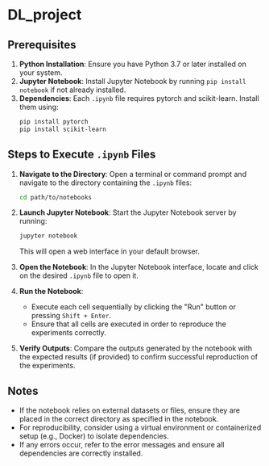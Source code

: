 # DL_project

## Prerequisites
1. **Python Installation**: Ensure you have Python 3.7 or later installed on your system.
2. **Jupyter Notebook**: Install Jupyter Notebook by running `pip install notebook` if not already installed.
3. **Dependencies**: Each `.ipynb` file requires pytorch and scikit-learn. Install them using:
    ```bash
    pip install pytorch
    pip install scikit-learn
    ```

## Steps to Execute `.ipynb` Files
1. **Navigate to the Directory**:
    Open a terminal or command prompt and navigate to the directory containing the `.ipynb` files:
    ```bash
    cd path/to/notebooks
    ```

2. **Launch Jupyter Notebook**:
    Start the Jupyter Notebook server by running:
    ```bash
    jupyter notebook
    ```
    This will open a web interface in your default browser.

3. **Open the Notebook**:
    In the Jupyter Notebook interface, locate and click on the desired `.ipynb` file to open it.

4. **Run the Notebook**:
    - Execute each cell sequentially by clicking the "Run" button or pressing `Shift + Enter`.
    - Ensure that all cells are executed in order to reproduce the experiments correctly.

5. **Verify Outputs**:
    Compare the outputs generated by the notebook with the expected results (if provided) to confirm successful reproduction of the experiments.

## Notes
- If the notebook relies on external datasets or files, ensure they are placed in the correct directory as specified in the notebook.
- For reproducibility, consider using a virtual environment or containerized setup (e.g., Docker) to isolate dependencies.
- If any errors occur, refer to the error messages and ensure all dependencies are correctly installed.